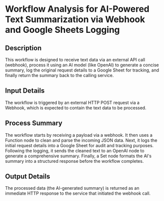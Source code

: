 # Workflow Analysis for AI-Powered Text Summarization via Webhook and Google Sheets Logging

## Description
This workflow is designed to receive text data via an external API call (webhook), process it using an AI model (like OpenAI) to generate a concise summary, log the original request details to a Google Sheet for tracking, and finally return the summary back to the calling service.

## Input Details
The workflow is triggered by an external HTTP POST request via a Webhook, which is expected to contain the text data to be processed.

## Process Summary
The workflow starts by receiving a payload via a webhook. It then uses a Function node to clean and parse the incoming JSON data. Next, it logs the initial request details into a Google Sheet for audit and tracking purposes. Following the logging, it sends the cleaned text to an OpenAI node to generate a comprehensive summary. Finally, a Set node formats the AI's summary into a structured response before the workflow completes.

## Output Details
The processed data (the AI-generated summary) is returned as an immediate HTTP response to the service that initiated the webhook call.
